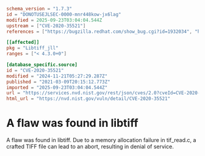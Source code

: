```toml
schema_version = "1.7.3"
id = "DONOTUSEJLSEC-0000-mnr448kow-jx6lag"
modified = 2025-09-23T03:04:04.544Z
upstream = ["CVE-2020-35521"]
references = ["https://bugzilla.redhat.com/show_bug.cgi?id=1932034", "https://lists.fedoraproject.org/archives/list/package-announce%40lists.fedoraproject.org/message/BMHBYFMX3D5VGR6Y3RXTTH3Q4NF4E6IG/", "https://security.gentoo.org/glsa/202104-06", "https://security.netapp.com/advisory/ntap-20210521-0009/", "https://bugzilla.redhat.com/show_bug.cgi?id=1932034", "https://lists.fedoraproject.org/archives/list/package-announce%40lists.fedoraproject.org/message/BMHBYFMX3D5VGR6Y3RXTTH3Q4NF4E6IG/", "https://security.gentoo.org/glsa/202104-06", "https://security.netapp.com/advisory/ntap-20210521-0009/"]

[[affected]]
pkg = "Libtiff_jll"
ranges = ["< 4.3.0+0"]

[database_specific.source]
id = "CVE-2020-35521"
modified = "2024-11-21T05:27:29.287Z"
published = "2021-03-09T20:15:12.773Z"
imported = "2025-09-23T03:04:04.544Z"
url = "https://services.nvd.nist.gov/rest/json/cves/2.0?cveId=CVE-2020-35521"
html_url = "https://nvd.nist.gov/vuln/detail/CVE-2020-35521"
```

# A flaw was found in libtiff

A flaw was found in libtiff. Due to a memory allocation failure in tif_read.c, a crafted TIFF file can lead to an abort, resulting in denial of service.

